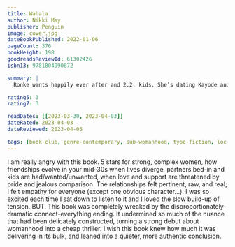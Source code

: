 ```yaml
---
title: Wahala
author: Nikki May
publisher: Penguin
image: cover.jpg
dateBookPublished: 2022-01-06
pageCount: 376
bookHeight: 198
goodreadsReviewId: 61302426
isbn13: 9781804990872

summary: |
  Ronke wants happily ever after and 2.2. kids. She’s dating Kayode and wants him to be “the one” (perfect, like her dead father). Her friends think he’s just another in a long line of dodgy Nigerian boyfriends. Boo has everything Ronke wants—a kind husband, gorgeous child. But she’s frustrated, unfulfilled, plagued by guilt, and desperate to remember who she used to be. Simi is the golden one with the perfect lifestyle. No one knows she’s crippled by impostor syndrome and tempted to pack it all in each time her boss mentions her “urban vibe.” Her husband thinks they’re trying for a baby. She’s not. When the high-flying, charismatic Isobel explodes into the group, it seems at first she’s bringing out the best in each woman. (She gets Simi an interview in Shanghai! Goes jogging with Boo!) But the more Isobel intervenes, the more chaos she sows, and Ronke, Simi, and Boo’s close friendship begins to crack.

rating5: 3
rating7: 3

readDates: [[2023-03-30, 2023-04-03]]
dateRated: 2023-04-03
dateReviewed: 2023-04-05

tags: [book-club, genre-contemporary, sub-womanhood, type-fiction, loc-london]
---
```


I am really angry with this book. 5 stars for strong, complex women, how friendships evolve in your mid-30s when lives diverge, partners bed-in and kids are had/wanted/unwanted, when love and support are threatened by pride and jealous comparison. The relationships felt pertinent, raw, and real; I felt empathy for everyone (except one obvious character…). I was so excited each time I sat down to listen to it and I loved the slow build-up of tension. BUT. This book was completely wreaked by the disproportionately-dramatic connect-everything ending. It undermined so much of the nuance that had been delicately constructed, turning a strong debut about womanhood into a cheap thriller. I wish this book knew how much it was delivering in its bulk, and leaned into a quieter, more authentic conclusion.
